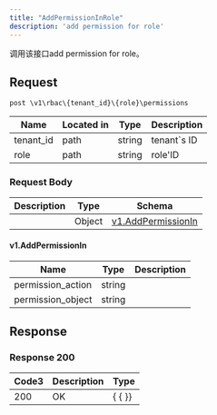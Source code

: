 ```yaml
---
title: "AddPermissionInRole"
description: 'add permission for role'
---
```



调用该接口add permission for role。



## Request


```
post \v1\rbac\{tenant_id}\{role}\permissions
```



| Name | Located in | Type | Description | 
| ---- | ---------- | ----------- | ----------- | 
| tenant_id | path | string | tenant`s ID |  
| role | path | string | role'ID |  





### Request Body


 
| Description | Type | Schema |
| ----------- | ------ | ------ |
|  | Object | [v1.AddPermissionIn](#v1.AddPermissionIn) |

#### v1.AddPermissionIn

| Name | Type | Description | 
| ---- | ---- | ----------- |     
| permission_action | string |  |      
| permission_object | string |  |   


  
     
   
     
 
 





## Response



### Response  200


| Code3 | Description | Type | 
| ---- | ----------- | ------ | 
| 200 | OK | {   { }} |
 


